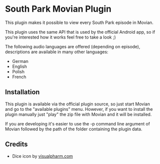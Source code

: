 # South Park Movian Plugin

This plugin makes it possible to view every South Park episode in Movian.

This plugin uses the same API that is used by the official Android app, so if you're interested how it works feel free to take a look ;)


The following audio languages are offered (depending on episode), descriptions are available in many other languages:
 - German
 - English
 - Polish
 - French


## Installation
This plugin is available via the official plugin source, so just start Movian and go to the "available plugins" menu.
However, if you want to install the plugin manually just "play" the zip file with Movian and it will be installed.

If you are developing it's easier to use the -p command line argument of Movian followed by the path of the folder containing the plugin data.


## Credits
 - Dice icon by [visualpharm.com](https://visualpharm.com)
